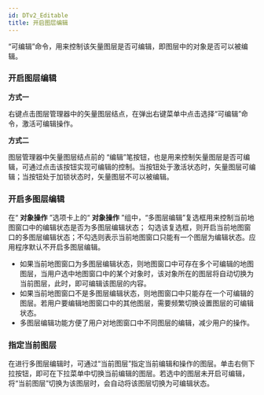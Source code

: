 ```yaml
---
id: DTv2_Editable
title: 开启图层编辑  
---  
```

“可编辑”命令，用来控制该矢量图层是否可编辑，即图层中的对象是否可以被编辑。

### 开启图层编辑

**方式一**

右键点击图层管理器中的矢量图层结点，在弹出右键菜单中点击选择“可编辑”命令，激活可编辑操作。

**方式二**

图层管理器中矢量图层结点前的
“编辑”笔按钮，也是用来控制矢量图层是否可编辑，可通过点击该按钮实现可编辑的控制。当按钮处于激活状态时，矢量图层可编辑；当按钮处于加锁状态时，矢量图层不可以被编辑。

### 开启多图层编辑

在“ **对象操作** ”选项卡上的“ **对象操作** ”组中，“多图层编辑”复选框用来控制当前地图窗口中的编辑状态是否为多图层编辑状态；
勾选该复选框，则开启当前地图窗口的多图层编辑状态；不勾选则表示当前地图窗口只能有一个图层为编辑状态。应用程序默认不开启多图层编辑。

  * 如果当前地图窗口为多图层编辑状态，则地图窗口中可存在多个可编辑的地图图层，当用户选中地图窗口中的某个对象时，该对象所在的图层将自动切换为当前图层，此时，即可编辑该图层的内容。
  * 如果当前地图窗口不是多图层编辑状态，则地图窗口中只能存在一个可编辑的图层。若用户要编辑地图窗口中的其他图层，需要频繁切换设置图层的可编辑状态。
  * 多图层编辑功能方便了用户对地图窗口中不同图层的编辑，减少用户的操作。

### 指定当前图层

在进行多图层编辑时，可通过“当前图层”指定当前编辑和操作的图层。单击右侧下拉按钮，即可在下拉菜单中切换当前编辑的图层。若选中的图层未开启可编辑，将“当前图层”切换为该图层时，会自动将该图层切换为可编辑状态。


